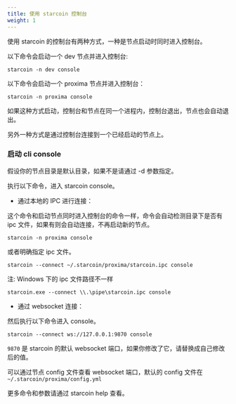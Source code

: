 ```yaml
---
title: 使用 starcoin 控制台 
weight: 1
---
```


使用 starcoin 的控制台有两种方式，一种是节点启动时同时进入控制台。

<!--more-->

以下命令会启动一个 dev 节点并进入控制台:

```shell
starcoin -n dev console
```

以下命令会启动一个 proxima 节点并进入控制台：

```shell
starcoin -n proxima console
```

如果这种方式启动，控制台和节点在同一个进程内，控制台退出，节点也会自动退出。

另外一种方式是通过控制台连接到一个已经启动的节点上。


### 启动 cli console

假设你的节点目录是默认目录，如果不是请通过 -d 参数指定。

执行以下命令，进入 starcoin console。

- 通过本地的 IPC 进行连接：

这个命令和启动节点同时进入控制台的命令一样，命令会自动检测目录下是否有 ipc 文件，如果有则会自动连接，不再启动新的节点。

``` shell
starcoin -n proxima console
```

或者明确指定 ipc 文件。 

``` shell
starcoin --connect ~/.starcoin/proxima/starcoin.ipc console
```

注: Windows 下的 ipc 文件路径不一样

``` shell
starcoin.exe --connect \\.\pipe\starcoin.ipc console
```

- 通过 websocket 连接：


然后执行以下命令进入 console。

```shell
starcoin --connect ws://127.0.0.1:9870 console
```

`9870` 是 starcoin 的默认 websocket 端口，如果你修改了它，请替换成自己修改后的值。 

可以通过节点 config 文件查看 websocket 端口，默认的 config 文件在 `~/.starcoin/proxima/config.yml`

更多命令和参数请通过  starcoin help 查看。